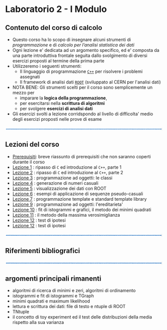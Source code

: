 # Laboratorio 2 - I Modulo

## Contenuto del corso di calcolo

  * Questo corso ha lo scopo di insegnare alcuni strumenti 
    di *programmazione* e di *calcolo per l’analisi statistica dei dati*
  * Ogni lezione e' dedicata ad un argomento specifico, 
    ed e' composta da una parte introduttiva frontale
    seguita dallo svolgimento di diversi esercizi proposti al termine della prima parte
  * Utilizzeremo i seguenti strumenti:
    * Il linguaggio di programmazione [```C++```](http://www.cplusplus.com/) per risolvere i problemi assegnati
    * Il framework di analisi dati [```ROOT```](https://root.cern.ch/) (sviluppato al CERN per l'analisi dati)
  * NOTA BENE: Gli strumenti scelti per il corso sono semplicemente un mezzo per 
      * imparare la **logica della programmazione**, 
      * per esercitarsi nella **scrittura di algoritmi**
      * per svolgere **esercizi di analisi dati**
  * Gli esercizi svolti a lezione corridspondo al livello di difficolta' medio
    degli esercizi proposti nelle prove di esame

![linea](immagini/linea.png)

## Lezioni del corso

  * [Prerequisiti](Lezione_00/README.md): breve riassunto di prerequisiti che non saranno coperti durante il corso
  * [Lezione 1](Lezione_01/README.md) : ripasso di ```C``` ed introduzione al ```C++```, parte 1
  * [Lezione 2](Lezione_02/README.md) : ripasso di ```C``` ed introduzione al ```C++```, parte 2
  * [Lezione 3](Lezione_03/README.md) : programmazione ad oggetti: le classi
  * [Lezione 4](Lezione_04/README.md) : generazione di numeri casuali
  * [Lezione 5](Lezione_05/README.md) : visualizzazione dei dati con ROOT
  * [Lezione 6](Lezione_06/README.md) : esempi di applicazione di sequenze pseudo-casuali
  * [Lezione 7](Lezione_07/README.md) : programmazione template e standard template library
  * [Lezione 9](Lezione_08/README.md) : programmazione ad oggetti: l'ereditarieta'
  * [Lezione 10](Lezione_09/README.md) : fit di istogrammi e grafici, il metodo dei minimi quadrati
  * [Lezione 11](Lezione_10/README.md) : il metodo della massima verosimiglianza
  * [Lezione 12](Lezione_11/README.md) : test di ipotesi
  * [Lezione 12](Lezione_12/README.md) : test di ipotesi

![linea](immagini/linea.png)

## Riferimenti bibliografici


![linea](immagini/linea.png)

## argomenti principali rimanenti

- algoritmi di ricerca di minimi e zeri, algoritmi di ordinamento
- istogrammi e fit di istogrammi e TGraph
- minimi quadrati e maximum likelihood
- lettura e scrittura dei dati: file di testo e ntuple di ROOT
- TNtuple
- il concetto di toy experiment ed il test delle distribuzioni della media
  rispetto alla sua varianza

